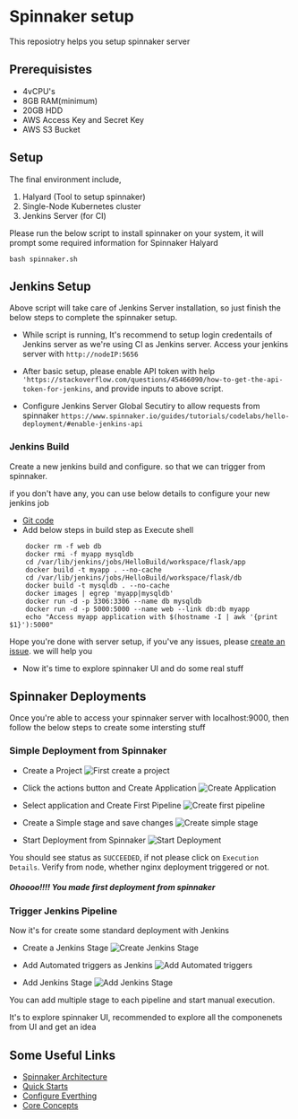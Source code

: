 # Spinnaker setup

This reposiotry helps you setup spinnaker server

## Prerequisistes
- 4vCPU's
- 8GB RAM(minimum)
- 20GB HDD
- AWS Access Key and Secret Key
- AWS S3 Bucket
 
## Setup

The final environment include, 

1. Halyard (Tool to setup spinnaker)
2. Single-Node Kubernetes cluster
3. Jenkins Server (for CI) 

Please run the below script to install spinnaker on your system, it will prompt some required information for Spinnaker Halyard

```
bash spinnaker.sh
```

## Jenkins Setup

Above script will take care of Jenkins Server installation, so just finish the below steps to complete the spinnaker setup. 

- While script is running, It's recommend to setup login credentails of Jenkins server as we're using CI as Jenkins server. Access your jenkins server with `http://nodeIP:5656`

- After basic setup, please enable API token with help `'https://stackoverflow.com/questions/45466090/how-to-get-the-api-token-for-jenkins`, and provide inputs to above script. 

- Configure Jenkins Server Global Secutiry to allow requests from spinnaker `https://www.spinnaker.io/guides/tutorials/codelabs/hello-deployment/#enable-jenkins-api` 

### Jenkins Build

Create a new jenkins build and configure. so that we can trigger from spinnaker. 

if you don't have any, you can use below details to configure your new jenkins job

- [Git code](https://github.com/angudadevops/Python-Developement)
- Add below steps in build step as Execute shell

```
    docker rm -f web db
    docker rmi -f myapp mysqldb
    cd /var/lib/jenkins/jobs/HelloBuild/workspace/flask/app
    docker build -t myapp . --no-cache
    cd /var/lib/jenkins/jobs/HelloBuild/workspace/flask/db
    docker build -t mysqldb . --no-cache
    docker images | egrep 'myapp|mysqldb'
    docker run -d -p 3306:3306 --name db mysqldb
    docker run -d -p 5000:5000 --name web --link db:db myapp
    echo "Access myapp application with $(hostname -I | awk '{print $1}'):5000"
```

Hope you're done with server setup, if you've any issues, please [create an issue](https://github.com/angudadevops/spinnaker/issues). we will help you

- Now it's time to explore spinnaker UI and do some real stuff

## Spinnaker Deployments

Once you're able to access your spinnaker server with localhost:9000, then follow the below steps to create some intersting stuff

### Simple Deployment from Spinnaker

- Create a Project 
  ![First create a project](images/spinnaker-project.png)

- Click the actions button and Create Application
  ![Create Application](images/spinnaker-application.png)

- Select application and Create First Pipeline
  ![Create first pipeline](images/spinnaker-pipeline1.png)

- Create a Simple stage and save changes
  ![Create simple stage](images/spinnaker-pipeline1-stage.png)

- Start Deployment from Spinnaker
  ![Start Deployment](images/spinnaker-pipeline1-execution.png)

You should see status as `SUCCEEDED`, if not please click on `Execution Details`. Verify from node, whether nginx deployment triggered or not. 

##### Ohoooo!!!! You made first deployment from spinnaker 

### Trigger Jenkins Pipeline

Now it's for create some standard deployment with Jenkins

- Create a Jenkins Stage
  ![Create Jenkins Stage](images/spinnaker-pipeline1.png)

- Add Automated triggers as Jenkins
  ![Add Automated triggers](images/spinnaker-pipeline2-jenkins.png)

- Add Jenkins Stage
  ![Add Jenkins Stage](images/spinnaker-pipeline2-stage.png)

You can add multiple stage to each pipeline and start manual execution.

It's to explore spinnaker UI, recommended to explore all the componenets from UI and get an idea

## Some Useful Links

- [Spinnaker Architecture](https://www.spinnaker.io/reference/architecture/)
- [Quick Starts](https://www.spinnaker.io/setup/quickstart/)
- [Configure Everthing](https://www.spinnaker.io/setup/other_config/)
- [Core Concepts](https://www.spinnaker.io/concepts/)
